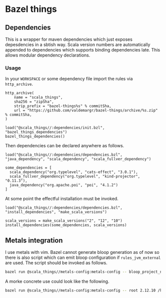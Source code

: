 # Bazel things
## Dependencies
This is a wrapper for maven dependencies which just exposes depesdencies in a sbtish way.
Scala version numbers are automatically appended to dependencies which supports binding dependencies late.
This allows modular dependency declarations.
### Usage
In your `WORKSPACE` or some dependency file import the rules via `http_archive`.
```starlark
http_archive(
    name = "scala_things",
    sha256 = "zipSha",
    strip_prefix = "bazel-things%s" % commitSha,
    url = "https://github.com/valdemargr/bazel-things/archive/%s.zip" % commitSha,
)

load("@scala_things//:dependencies/init.bzl", "bazel_things_dependencies")
bazel_things_dependencies()
```
Then dependencies can be declared anywhere as follows.
```starlark
load("@scala_things//:dependencies/dependencies.bzl", "java_dependency", "scala_dependency", "scala_fullver_dependency")

some_dependencies = [
  scala_dependency("org.typelevel", "cats-effect", "3.0.1"),
  scala_fullver_dependency("org.typelevel", "kind-projector", "0.11.3"),
  java_dependency("org.apache.poi", "poi", "4.1.2")
]
```
At some point the effectful installation must be invoked.
```starlark
load("@scala_things//:dependencies/dependencies.bzl", "install_dependencies", "make_scala_versions")

scala_versions = make_scala_versions("2", "12", "10")
install_dependencies(some_dependencies, scala_versions)
```
## Metals integration
I use metals with vim.
Bazel cannot generate bloop generation as of now so there is also script which can emit bloop configuration if `rules_jvm_external` are used.
The script should be invoked as follows.
```bash
bazel run @scala_things//metals-config:metals-config -- bloop_project_name scala_version a_bloop_json_config the_directory_with_the_bazel_workspace
```
A morke concrete use could look like the following.
```bash
bazel run @scala_things//metals-config:metals-config -- root 2.12.10 /home/valde/Git/some-project/.bloop/root.json /home/valde/Git/some-project/contract
```

